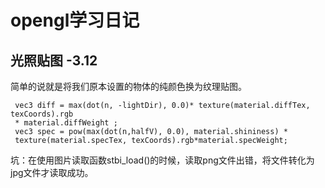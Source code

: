 # opengl学习日记
## 光照贴图  -3.12
 简单的说就是将我们原本设置的物体的纯颜色换为纹理贴图。
 ```
  vec3 diff = max(dot(n, -lightDir), 0.0)* texture(material.diffTex, texCoords).rgb 
  * material.diffWeight ;
  vec3 spec = pow(max(dot(n,halfV), 0.0), material.shininess) * 
  texture(material.specTex, texCoords).rgb*material.specWeight;
 ```
 坑：在使用图片读取函数stbi_load()的时候，读取png文件出错，将文件转化为jpg文件才读取成功。


